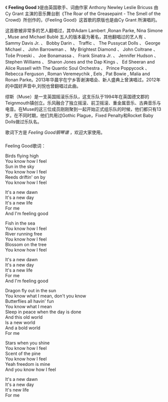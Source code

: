 

《 **Feeling Good** 》是由英国歌手、词曲作家 Anthony Newley Leslie Bricuss 由 Cy Grant
主演的音乐舞台剧《The Roar of the Greasepaint - The Smell of the Crowd》所创作的，《Feeling
Good》这首歌的原版也是由Cy Grant 所演唱的。

  

这首歌被非常多的艺人翻唱过，其中Adam Lambert ,Ronan Parke, Nina Simone , Muse and Michael
Bublé 五人的版本最为著名，其他翻唱过的艺人有 、 Sammy Davis Jr. 、 Bobby Darin 、 Traffic 、 The
Pussycat Dolls 、 George Michael 、 John Barrowman 、 My Brightest Diamond 、 John
Coltrane 、 Toše Proeski 、 Joe Bonamassa 、 Frank Sinatra Jr. 、 Jennifer Hudson
、 Stephen Williams 、 Sharon Jones and the Dap Kings 、 Ed Sheeran and Alice
Russell with The Quantic Soul Orchestra 、 Prince Poppycock 、 Rebecca Ferguson
, Roman Veremeychik , Eels , Pat Bowie , Malia and Ronan
Parke。2013年华晨宇在宁乡答谢演唱会、新人盛典上曾演唱过。2012年的中国好声音中,刘悦也曾翻唱过此曲。

  

缪斯（Muse）是一支英国摇滚乐乐队，这支乐队于1994年在英国德文郡的Teignmouth镇创立。乐风融合了独立摇滚、前卫摇滚、重金属音乐、古典音乐与电音。在Muse的这三位成员刚刚聚到一起开始正式组乐队的时候，他们都只有13岁。在不同时期，他们共用过Gothic
Plague，Fixed Penalty和Rocket Baby Dolls做过乐队名。

  

歌词下方是 _Feeling Good钢琴谱_ ，欢迎大家使用。

###  
Feeling Good歌词：

  

Birds flying high  
You know how I feel  
Sun in the sky  
You know how I feel  
Reeds driftin' on by  
You know how I feel

It's a new dawn  
It's a new day  
It's a new life  
For me  
And I'm feeling good

Fish in the sea  
You know how I feel  
River running free  
You know how I feel  
Blossom on the tree  
You know how I feel

It's a new dawn  
It's a new day  
It's a new life  
For me  
And I'm feeling good

Dragon fly out in the sun  
You know what I mean, don't you know  
Butterflies all havin' fun  
You know what I mean  
Sleep in peace when the day is done  
And this old world  
Is a new world  
And a bold world  
For me

Stars when you shine  
You know how I feel  
Scent of the pine  
You know how I feel  
Yeah freedom is mine  
And you know how I feel

It's a new dawn  
It's a new day  
It's new life  
For me

  

